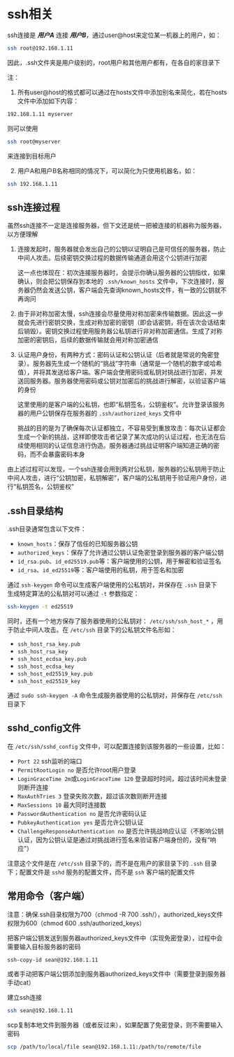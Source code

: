 # ssh相关

ssh连接是 ***用户A*** 连接 ***用户B***，通过user@host来定位某一机器上的用户，如：

```bash
ssh root@192.168.1.11
```

因此，.ssh文件夹是用户级别的，root用户和其他用户都有，在各自的家目录下

注：

1. 所有user@host的格式都可以通过在hosts文件中添加别名来简化，若在hosts文件中添加如下内容：

```bash
192.168.1.11 myserver
```

则可以使用

```bash
ssh root@myserver
```

来连接到目标用户

2. 用户A和用户B名称相同的情况下，可以简化为只使用机器名，如：

```bash
ssh 192.168.1.11
```

## ssh连接过程

虽然ssh连接不一定是连接服务器，但下文还是统一把被连接的机器称为服务器，以方便理解

1. 连接发起时，服务器就会发出自己的公钥以证明自己是可信任的服务器，防止中间人攻击。后续密钥交换过程的数据传输通道会用这个公钥进行加密

   这一点也体现在：初次连接服务器时，会提示你确认服务器的公钥指纹，如果确认，则会把公钥保存到本地的 `.ssh/known_hosts` 文件中，下次连接时，服务器仍然会发送公钥，客户端会先查询known_hosts文件，有一致的公钥就不再询问

2. 由于非对称加密太慢，ssh连接会尽量使用对称加密来传输数据。因此这一步就会先进行密钥交换，生成对称加密的密钥（即会话密钥，将在该次会话结束后销毁）。密钥交换过程使用服务器公私钥进行非对称加密通信。生成了对称加密的密钥后，后续的数据传输就会用对称加密通信
3. 认证用户身份，有两种方式：密码认证和公钥认证（后者就是常说的免密登录）。服务器先生成一个随机的“挑战”字符串（通常是一个随机的数字或哈希值），并将其发送给客户端。客户端会使用密码或私钥对挑战进行加密，并发送回服务器。服务器使用密码或公钥对加密后的挑战进行解密，以验证客户端的身份

   这里使用的是客户端的公私钥，也即“私钥签名，公钥鉴权”。允许登录该服务器的用户公钥保存在服务器的 `.ssh/authorized_keys` 文件中

   挑战的目的是为了确保每次认证都独立，不容易受到重放攻击：每次认证都会生成一个新的挑战，这样即使攻击者记录了某次成功的认证过程，也无法在后续使用相同的认证信息进行伪造。服务器通过挑战证明客户端知道正确的密码，而不会暴露密码本身

由上述过程可以发现，一个ssh连接会用到两对公私钥，服务器的公私钥用于防止中间人攻击，进行“公钥加密，私钥解密”，客户端的公私钥用于验证用户身份，进行“私钥签名，公钥鉴权”

## .ssh目录结构

.ssh目录通常包含以下文件：

* `known_hosts`：保存了信任的已知服务器公钥
* `authorized_keys`：保存了允许通过公钥认证免密登录到服务器的客户端公钥
* `id_rsa.pub`、`id_ed25519.pub`等：客户端使用的公钥，用于解密和验证签名
* `id_rsa`、`id_ed25519`等：客户端使用的私钥，用于签名和加密

通过 `ssh-keygen` 命令可以生成客户端使用的公私钥对，并保存在 `.ssh` 目录下  
生成特定算法的公私钥对可以通过 `-t` 参数指定：

```bash
ssh-keygen -t ed25519
```

同时，还有一个地方保存了服务器使用的公私钥对： `/etc/ssh/ssh_host_*` ，用于防止中间人攻击。在 `/etc/ssh` 目录下的公私钥文件名形如：

* `ssh_host_rsa_key.pub`
* `ssh_host_rsa_key`
* `ssh_host_ecdsa_key.pub`
* `ssh_host_ecdsa_key`
* `ssh_host_ed25519_key.pub`
* `ssh_host_ed25519_key`

通过 `sudo ssh-keygen -A` 命令生成服务器使用的公私钥对，并保存在 `/etc/ssh` 目录下

## sshd_config文件

在 `/etc/ssh/sshd_config` 文件中，可以配置连接到该服务器的一些设置，比如：

* `Port 22` ssh监听的端口
* `PermitRootLogin no` 是否允许root用户登录
* `LoginGraceTime 2m`或`LoginGraceTime 120` 登录超时时间，超过该时间未登录则断开连接
* `MaxAuthTries 3` 登录失败次数，超过该次数则断开连接
* `MaxSessions 10` 最大同时连接数
* `PasswordAuthentication no` 是否允许密码认证
* `PubkeyAuthentication yes` 是否允许公钥认证
* `ChallengeResponseAuthentication no` 是否允许挑战响应认证（不影响公钥认证，因为公钥认证是通过对挑战进行签名来验证客户端身份的，没有“响应”）

注意这个文件是在 `/etc/ssh` 目录下的，而不是在用户的家目录下的 `.ssh` 目录下；配置文件是 `sshd` 服务的配置文件，而不是 `ssh` 客户端的配置文件

## 常用命令（客户端）

注意：确保.ssh目录权限为700（chmod -R 700 .ssh/），authorized_keys文件权限为600（chmod 600 .ssh/authorized_keys）

把客户端公钥发送到服务器authorized_keys文件中（实现免密登录），过程中会需要输入目标服务器的密码

```bash
ssh-copy-id sean@192.168.1.11
```

或者手动把客户端公钥添加到服务器authorized_keys文件中（需要登录到服务器手动cat）

建立ssh连接

```bash
ssh sean@192.168.1.11
```

scp复制本地文件到服务器（或者反过来），如果配置了免密登录，则不需要输入密码

```bash
scp /path/to/local/file sean@192.168.1.11:/path/to/remote/file
```
